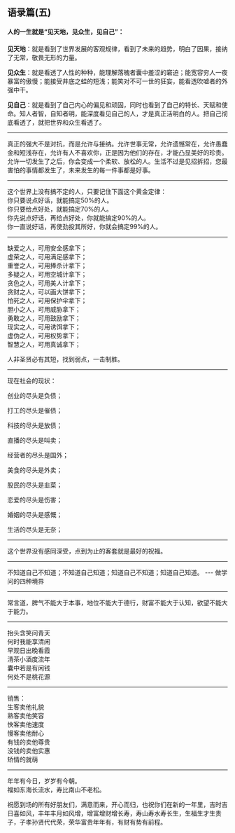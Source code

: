 ## 语录篇(五)

#### 人的一生就是“见天地，见众生，见自己”：

**见天地**：就是看到了世界发展的客观规律，看到了未来的趋势，明白了因果，接纳了无常，敬畏无形的力量。<br/>

**见众生**：就是看透了人性的种种，能理解落魄者囊中羞涩的窘迫；能宽容穷人一夜暴富的傲慢；能接受井底之蛙的短浅；能笑对不可一世的狂妄，能看透吹嘘者的外强中干。<br/>

**见自己**：就是看到了自己内心的偏见和顽固，同时也看到了自己的特长、天赋和使命。知人者智，自知者明，能深度看见自己的人，才是真正活明白的人。把自己彻底看透了，就把世界和众生看透了。<br/>

---

真正的强大不是对抗，而是允许与接纳。允许世事无常，允许遗憾常在，允许愚蠢金和短浅存在，允许有人不喜欢你，正是因为他们的存在，才能凸显美好的珍贵。允许一切发生了之后，你会变成一个柔软、放松的人。生活不过是见招拆招，您最害怕的事情都发生了，未来发生的每一件事都是好事。<br/>

----

这个世界上没有搞不定的人，只要记住下面这个黄金定律：<br/>
你只要说点好话，就能搞定50%的人。<br/>
你只要给点好处，就能搞定70%的人。<br/>
你先说点好话，再给点好处，你就能搞定90%的人。<br/>
你一直说好话，再使劲投其所好，你就会搞定99%的人。<br/>

-------

缺爱之人，可用安全感拿下；<br/>
虚荣之人，可用满足感拿下；<br/>
重誉之人，可用捧杀计拿下；<br/>
多疑之人，可用空城计拿下；<br/>
贪色之人，可用美人计拿下；<br/>
贪财之人，可以画大饼拿下；<br/>
怕死之人，可用保护伞拿下；<br/>
胆小之人，可用威胁拿下；<br/>
勇敢之人，可用鼓励拿下；<br/>
现实之人，可用诱饵拿下；<br/>
虚伪之人，可用权势拿下；<br/>
智慧之人，可用真诚拿下；<br/>

人非圣贤必有其短，找到弱点，一击制胜。

----

现在社会的现状：<br/>

创业的尽头是负债；<br/>

打工的尽头是催债；<br/>

科技的尽头是放债；<br/>

直播的尽头是叫卖；<br/>

经营者的尽头是国外；<br/>

美食的尽头是外卖；<br/>

股民的尽头是韭菜；<br/>

恋爱的尽头是伤害；<br/>

婚姻的尽头是感慨；<br/>

生活的尽头是无奈；

----

这个世界没有感同深受，点到为止的客套就是最好的祝福。

----

不知道自己不知道；不知道自己知道；知道自己不知道；知道自己知道。            --- 做学问的四种境界

----

常言道，脾气不能大于本事，地位不能大于德行，财富不能大于认知，欲望不能大于能力。

----

抬头含笑问青天<br/>
何时我能享清闲<br/>
早观日出晚看霞<br/>
清茶小酒度流年<br/>
囊中若是有闲钱<br/>
何处不是桃花源

----

销售：<br/>
生客卖他礼貌<br/>
熟客卖他笑容<br/>
快客卖他速度<br/>
慢客卖他耐心<br/>
有钱的卖他尊贵<br/>
没钱的卖他实惠<br/>
矫情的就萌

---- 

年年有今日，岁岁有今朝。<br/>
福如东海长流水，寿比南山不老松。<br/>

祝愿到场的所有好朋友们，满意而来，开心而归，也祝你们在新的一年里，吉时吉日喜如风，丰年丰月如风增，增富增财增长寿，寿山寿水寿长生，生福生才生贵子，子孝孙贤代代荣，荣华富贵年年有，有财有势有前程。
